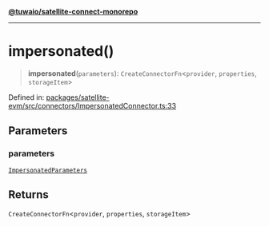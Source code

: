 [**@tuwaio/satellite-connect-monorepo**](../../../README.md)

***

# impersonated()

> **impersonated**(`parameters`): `CreateConnectorFn`\<`provider`, `properties`, `storageItem`\>

Defined in: [packages/satellite-evm/src/connectors/ImpersonatedConnector.ts:33](https://github.com/TuwaIO/satellite-connect/blob/9d1ad32f8af8fc6063a3d0617e2ab1bd902762ad/packages/satellite-evm/src/connectors/ImpersonatedConnector.ts#L33)

## Parameters

### parameters

[`ImpersonatedParameters`](../type-aliases/ImpersonatedParameters.md)

## Returns

`CreateConnectorFn`\<`provider`, `properties`, `storageItem`\>
